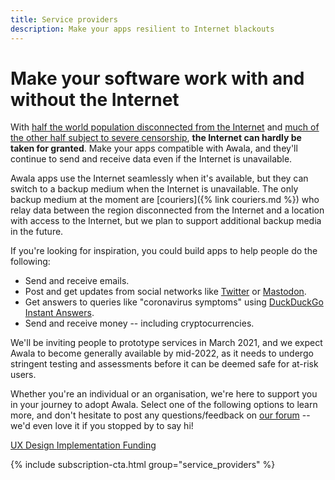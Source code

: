 ```yaml
---
title: Service providers
description: Make your apps resilient to Internet blackouts
---
```


# Make your software work with and without the Internet

With [half the world population disconnected from the Internet](https://www.itu.int/en/ITU-D/Statistics/Pages/stat/default.aspx) and [much of the other half subject to severe censorship](https://www.accessnow.org/keepiton/), **the Internet can hardly be taken for granted**. Make your apps compatible with Awala, and they'll continue to send and receive data even if the Internet is unavailable.

Awala apps use the Internet seamlessly when it's available, but they can switch to a backup medium when the Internet is unavailable. The only backup medium at the moment are [couriers]({% link couriers.md %}) who relay data between the region disconnected from the Internet and a location with access to the Internet, but we plan to support additional backup media in the future.

If you're looking for inspiration, you could build apps to help people do the following:

- Send and receive emails.
- Post and get updates from social networks like [Twitter](https://twitter.com/relaynet_/status/1089211336171679745) or [Mastodon](https://github.com/tootsuite/mastodon/issues/10267).
- Get answers to queries like "coronavirus symptoms" using [DuckDuckGo Instant Answers](https://help.duckduckgo.com/duckduckgo-help-pages/features/instant-answers-and-other-features/).
- Send and receive money -- including cryptocurrencies.

We'll be inviting people to prototype services in March 2021, and we expect Awala to become generally available by mid-2022, as it needs to undergo stringent testing and assessments before it can be deemed safe for at-risk users.

Whether you're an individual or an organisation, we're here to support you in your journey to adopt Awala. Select one of the following options to learn more, and don't hesitate to post any questions/feedback on [our forum](https://community.relaynet.network/) -- we'd even love it if you stopped by to say hi!

<div class="buttons is-centered">
  <a class="button is-link" href="{% link service-providers/ux.md %}">
    <i class="fas fa-object-group"></i>
    UX Design
  </a>
  <a class="button is-link" href="{% link service-providers/implementation/index.md %}">
    <i class="fas fa-code"></i>
    Implementation
  </a>
  <a class="button is-link" href="{% link service-providers/funding.md %}">
    <i class="fas fa-dollar-sign"></i>
    Funding
  </a>
</div>

{% include subscription-cta.html group="service_providers" %}
